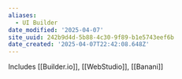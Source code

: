 ```yaml
---
aliases:
  - UI Builder
date_modified: '2025-04-07'
site_uuid: 242b9d4d-5b88-4c30-9f89-b1e5743eef6b
date_created: '2025-04-07T22:42:08.648Z'
---
```




Includes [[Builder.io]], [[WebStudio]], [[Banani]]